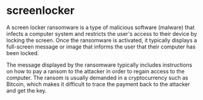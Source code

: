 # screenlocker
A screen locker ransomware is a type of malicious software (malware) that infects a computer system and restricts the user's access to their device by locking the screen. Once the ransomware is activated, it typically displays a full-screen message or image that informs the user that their computer has been locked.

The message displayed by the ransomware typically includes instructions on how to pay a ransom to the attacker in order to regain access to the computer. The ransom is usually demanded in a cryptocurrency such as Bitcoin, which makes it difficult to trace the payment back to the attacker and get the key.

